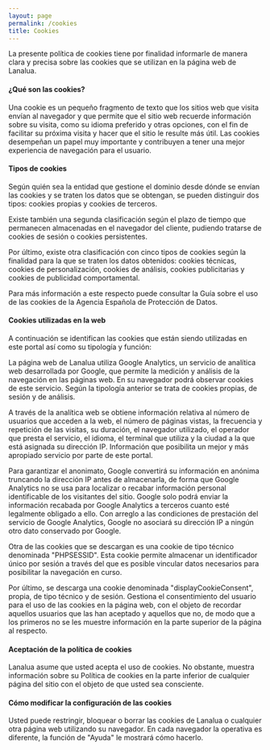 ```yaml
---
layout: page
permalink: /cookies
title: Cookies
---
```


La presente política de cookies tiene por finalidad informarle de manera clara y precisa sobre las cookies que se utilizan en la página web de Lanalua.

#### ¿Qué son las cookies?

Una cookie es un pequeño fragmento de texto que los sitios web que visita envían al navegador y que permite que el sitio web recuerde información sobre su visita, como su idioma preferido y otras opciones, con el fin de facilitar su próxima visita y hacer que el sitio le resulte más útil. Las cookies desempeñan un papel muy importante y contribuyen a tener una mejor experiencia de navegación para el usuario.

#### Tipos de cookies

Según quién sea la entidad que gestione el dominio desde dónde se envían las cookies y se traten los datos que se obtengan, se pueden distinguir dos tipos: cookies propias y cookies de terceros.

Existe también una segunda clasificación según el plazo de tiempo que permanecen almacenadas en el navegador del cliente, pudiendo tratarse de cookies de sesión o cookies persistentes.

Por último, existe otra clasificación con cinco tipos de cookies según la finalidad para la que se traten los datos obtenidos: cookies técnicas, cookies de personalización, cookies de análisis, cookies publicitarias y cookies de publicidad comportamental.

Para más información a este respecto puede consultar la Guía sobre el uso de las cookies de la Agencia Española de Protección de Datos.

#### Cookies utilizadas en la web

A continuación se identifican las cookies que están siendo utilizadas en este portal así como su tipología y función:

La página web de Lanalua utiliza Google Analytics, un servicio de analítica web desarrollada por Google, que permite la medición y análisis de la navegación en las páginas web. En su navegador podrá observar cookies de este servicio. Según la tipología anterior se trata de cookies propias, de sesión y de análisis.

A través de la analítica web se obtiene información relativa al número de usuarios que acceden a la web, el número de páginas vistas, la frecuencia y repetición de las visitas, su duración, el navegador utilizado, el operador que presta el servicio, el idioma, el terminal que utiliza y la ciudad a la que está asignada su dirección IP. Información que posibilita un mejor y más apropiado servicio por parte de este portal.

Para garantizar el anonimato, Google convertirá su información en anónima truncando la dirección IP antes de almacenarla, de forma que Google Analytics no se usa para localizar o recabar información personal identificable de los visitantes del sitio. Google solo podrá enviar la información recabada por Google Analytics a terceros cuanto esté legalmente obligado a ello. Con arreglo a las condiciones de prestación del servicio de Google Analytics, Google no asociará su dirección IP a ningún otro dato conservado por Google.

Otra de las cookies que se descargan es una cookie de tipo técnico denominada "PHPSESSID". Esta cookie permite almacenar un identificador único por sesión a través del que es posible vincular datos necesarios para posibilitar la navegación en curso.

Por último, se descarga una cookie denominada "displayCookieConsent", propia, de tipo técnico y de sesión. Gestiona el consentimiento del usuario para el uso de las cookies en la página web, con el objeto de recordar aquellos usuarios que las han aceptado y aquellos que no, de modo que a los primeros no se les muestre información en la parte superior de la página al respecto.

#### Aceptación de la política de cookies

Lanalua asume que usted acepta el uso de cookies. No obstante, muestra información sobre su Política de cookies en la parte inferior de cualquier página del sitio con el objeto de que usted sea consciente.

#### Cómo modificar la configuración de las cookies

Usted puede restringir, bloquear o borrar las cookies de Lanalua o cualquier otra página web utilizando su navegador. En cada navegador la operativa es diferente, la función de "Ayuda" le mostrará cómo hacerlo.
